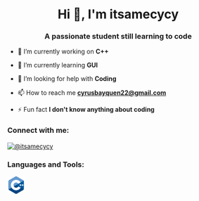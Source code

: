 <h1 align="center">Hi 👋, I'm itsamecycy</h1>
<h3 align="center">A passionate student still learning to code</h3>

- 🔭 I’m currently working on **C++**

- 🌱 I’m currently learning **GUI**

- 🤝 I’m looking for help with **Coding**

- 📫 How to reach me **cyrusbayquen22@gmail.com**

- ⚡ Fun fact **I don't know anything about coding**

<h3 align="left">Connect with me:</h3>
<p align="left">
<a href="https://www.instagram.com/itsamecycy/?next=%2F" target="blank"><img align="center" src="https://raw.githubusercontent.com/rahuldkjain/github-profile-readme-generator/master/src/images/icons/Social/instagram.svg" alt="@itsamecycy" height="30" width="40" /></a>
</p>

<h3 align="left">Languages and Tools:</h3>
<p align="left"> <a href="https://www.w3schools.com/cpp/" target="_blank" rel="noreferrer"> <img src="https://raw.githubusercontent.com/devicons/devicon/master/icons/cplusplus/cplusplus-original.svg" alt="cplusplus" width="40" height="40"/> </a> </p>
